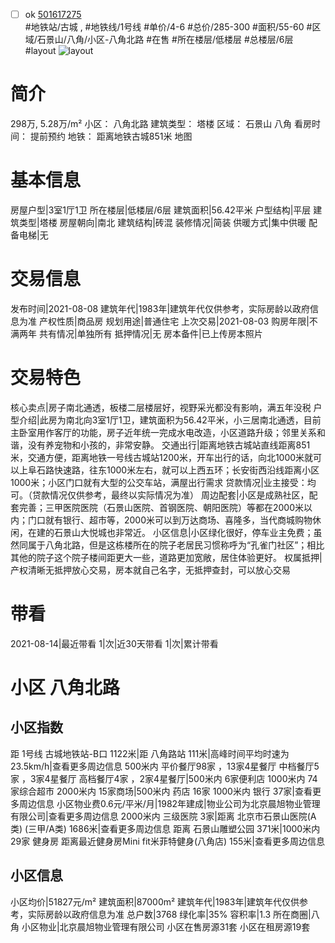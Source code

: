 - [ ] ok [501617275](https://bj.5i5j.com/ershoufang/501617275.html)  
 #地铁站/古城 ,  #地铁线/1号线
#单价/4-6 #总价/285-300 #面积/55-60   #区域/石景山/八角/小区-八角北路 #在售 #所在楼层/低楼层 #总楼层/6层 #layout 
![layout](http://image2a.5i5j.com/bdir/layout/9f325187243e4b0fb7c42582de8fe92c.jpg_P5.jpg) 
# 简介 
 298万,  5.28万/m² 
小区： 八角北路
建筑类型： 塔楼
区域： 石景山 八角
看房时间： 提前预约
地铁： 距离地铁古城851米 地图
# 基本信息 
 房屋户型|3室1厅1卫
所在楼层|低楼层/6层
建筑面积|56.42平米
户型结构|平层
建筑类型|塔楼
房屋朝向|南北
建筑结构|砖混
装修情况|简装
供暖方式|集中供暖
配备电梯|无
# 交易信息 
 发布时间|2021-08-08
建筑年代|1983年|建筑年代仅供参考，实际房龄以政府信息为准
产权性质|商品房
规划用途|普通住宅
上次交易|2021-08-03
购房年限|不满两年
共有情况|单独所有
抵押情况|无
房本备件|已上传房本照片
# 交易特色 
 核心卖点|房子南北通透，板楼二层楼层好，视野采光都没有影响，满五年没税
户型介绍|此房为南北向3室1厅1卫，建筑面积为56.42平米，小三居南北通透，目前主卧室用作客厅的功能，房子近年统一完成水电改造，小区道路升级；邻里关系和谐，没有养宠物和小孩的，非常安静。
交通出行|距离地铁古城站直线距离851米，交通方便，距离地铁一号线古城站1200米，开车出行的话，向北1000米就可以上阜石路快速路，往东1000米左右，就可以上西五环；长安街西沿线距离小区1000米；小区门口就有大型的公交车站，满屋出行需求
贷款情况|业主接受：均可。（贷款情况仅供参考，最终以实际情况为准）
周边配套|小区是成熟社区，配套完善；三甲医院医院（石景山医院、首钢医院、朝阳医院）等都在2000米以内；门口就有银行、超市等，2000米可以到万达商场、喜隆多，当代商城购物休闲，在建的石景山大悦城也非常近。
小区信息|小区绿化很好，停车业主免费；虽然同属于八角北路，但是这栋楼所在的院子老居民习惯称呼为“孔雀门社区”；相比其他的院子这个院子楼间距更大一些，道路更加宽敞，居住体验更好。
权属抵押|产权清晰无抵押放心交易，房本就自己名字，无抵押查封，可以放心交易
# 带看 
 2021-08-14|最近带看	 1|次|近30天带看	 1|次|累计带看
# 小区 八角北路
## 小区指数 
 距 1号线 古城地铁站-B口 1122米|距 八角路站 111米|高峰时间平均时速为23.5km/h|查看更多周边信息
500米内 平价餐厅98家 ，13家4星餐厅
中档餐厅5家 ，3家4星餐厅
高档餐厅4家 ，2家4星餐厅|500米内 6家便利店
1000米内 74家综合超市
2000米内 15家商场|500米内 药店 16家
1000米内 银行 37家|查看更多周边信息
小区物业费0.6元/平米/月|1982年建成|物业公司为北京晨旭物业管理有限公司|查看更多周边信息
2000米内 三级医院 3家|距离 北京市石景山医院(A类) (三甲/A类) 1686米|查看更多周边信息
距离 石景山雕塑公园 371米|1000米内 29家 健身房
距离最近健身房Mini fit米菲特健身(八角店) 155米|查看更多周边信息
## 小区信息 
 小区均价|51827元/m²
建筑面积|87000m²
建筑年代|1983年|建筑年代仅供参考，实际房龄以政府信息为准
总户数|3768
绿化率|35%
容积率|1.3
所在商圈|八角
小区物业|北京晨旭物业管理有限公司
小区在售房源31套
小区在租房源19套
